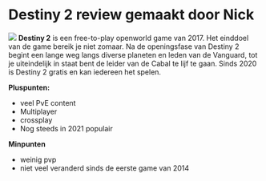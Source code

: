 # Destiny 2 review gemaakt door Nick
![](https://www.gamekings.tv/wp-content/uploads/20170718_Destiny2-1280x720.jpg)
**Destiny 2** is een free-to-play openworld game van 2017.
Het einddoel van de game bereik je niet zomaar. Na de openingsfase van Destiny 2 begint een lange weg langs diverse planeten en leden van de Vanguard, tot je uiteindelijk in staat bent de leider van de Cabal te lijf te gaan. Sinds 2020 is Destiny 2 gratis en kan iedereen het spelen.

**Pluspunten:**
- veel  PvE content
- Multiplayer
- crossplay
- Nog steeds in 2021 populair
  
**Minpunten**
- weinig pvp
- niet veel veranderd sinds de eerste game van 2014